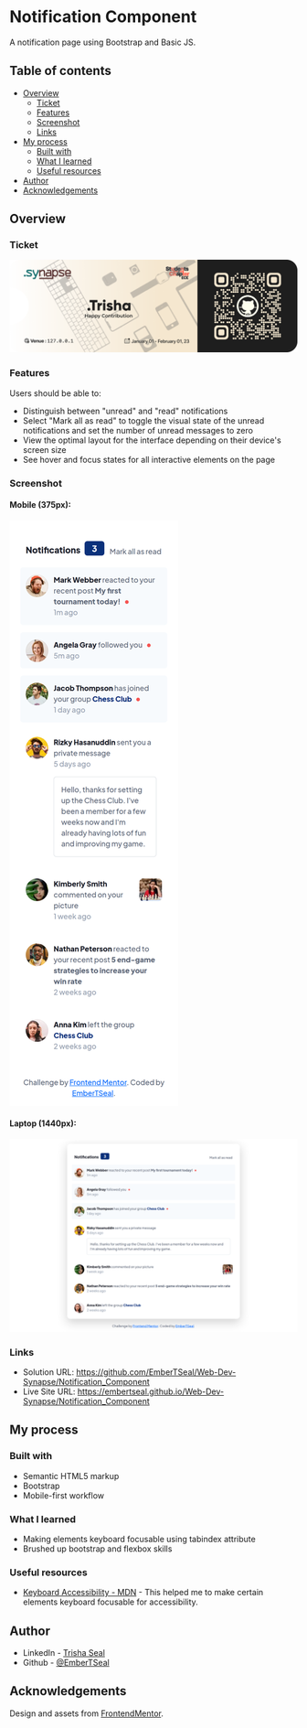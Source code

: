 # Notification Component

A notification page using Bootstrap and Basic JS.

## Table of contents

- [Overview](#overview)
  - [Ticket](#ticket)
  - [Features](#features)
  - [Screenshot](#screenshot)
  - [Links](#links)
- [My process](#my-process)
  - [Built with](#built-with)
  - [What I learned](#what-i-learned)
  - [Useful resources](#useful-resources)
- [Author](#author)
- [Acknowledgements](#acknowledgements)

## Overview

### Ticket
<img src = "final/ticket.png">

### Features

Users should be able to:

- Distinguish between "unread" and "read" notifications
- Select "Mark all as read" to toggle the visual state of the unread notifications and set the number of unread messages to zero
- View the optimal layout for the interface depending on their device's screen size
- See hover and focus states for all interactive elements on the page

### Screenshot

#### Mobile (375px):
<img src="final/mobile_375px.png">

#### Laptop (1440px):
<img src="final/laptop_1440px.png">


### Links

- Solution URL: https://github.com/EmberTSeal/Web-Dev-Synapse/Notification_Component
- Live Site URL: https://embertseal.github.io/Web-Dev-Synapse/Notification_Component

## My process

### Built with

- Semantic HTML5 markup
- Bootstrap
- Mobile-first workflow

### What I learned

- Making elements keyboard focusable using tabindex attribute
- Brushed up bootstrap and flexbox skills

### Useful resources

- [Keyboard Accessibility - MDN](https://developer.mozilla.org/en-US/docs/Web/Accessibility/Understanding_WCAG/Keyboard) - This helped me to make certain elements keyboard focusable for accessibility.

## Author

- LinkedIn - [Trisha Seal](https://www.linkedin.com/in/trisha-seal-617a89244/)
- Github - [@EmberTSeal](https://github.com/EmberTSeal)

## Acknowledgements

Design and assets from <a href = "https://www.frontendmentor.io?ref=challenge">FrontendMentor</a>.
